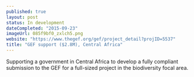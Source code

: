 ```yaml
---
published: true
layout: post
status: In development
dateCompleted: "2015-09-23"
imageUrl: 085f9bf0_zxlch5.png
website: "https://www.thegef.org/gef/project_detail?projID=5537"
title: "GEF support ($2.8M), Central Africa"
---
```



Supporting a government in Central Africa to develop a fully compliant submission to the GEF for a full-sized project in the biodiversity focal area.
